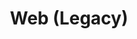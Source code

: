 ---
layout: redirect.njk
permalink: false
hideInSitemap: true
tags: level2
key: legacy_en
title: Web (Legacy)
redirect: /de/design-system/legacy/overview/
parent: designsystem_en
order: 70
eleventyExcludeFromCollections: true
---